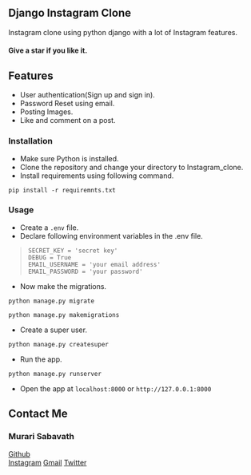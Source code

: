 ## Django Instagram Clone
Instagram clone using python django with a lot of Instagram features.
#### Give a star if you like it.
## Features
- User authentication(Sign up and sign in).
- Password Reset using email.
- Posting Images.
- Like and comment on a post.

### Installation
- Make sure Python is installed.
- Clone the repository and change your directory to Instagram_clone.
- Install requirements using following command.
```
pip install -r requiremnts.txt
```
### Usage
- Create a ``.env`` file.
- Declare following environment variables in the .env file.
> ```
> SECRET_KEY = 'secret key'
> DEBUG = True
> EMAIL_USERNAME = 'your email address'
> EMAIL_PASSWORD = 'your password' 
> ```
- Now make the migrations.
```
python manage.py migrate
```
```
python manage.py makemigrations
```
- Create a super user.
```
python manage.py createsuper
```
- Run the app.
```
python manage.py runserver
```
- Open the app at `localhost:8000` or `http://127.0.0.1:8000`

## Contact Me 
### Murari Sabavath
[Github](https://github.com/MurariSabavath) <br>
[Instagram](https://www.instagram.com/murari_sabavath/)
[Gmail](mailto:murarisabavath3676@gmail.com)
[Twitter](https://twitter.com/MurariSabavath_)
